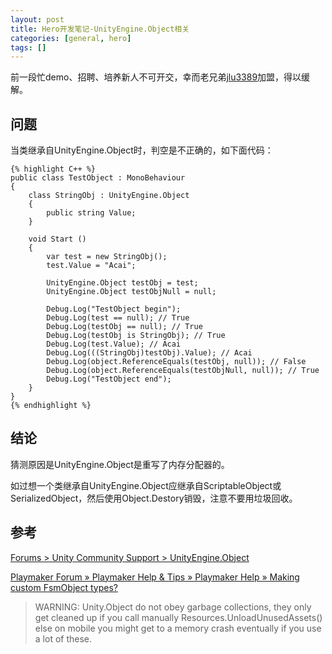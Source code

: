 ```yaml
---
layout: post
title: Hero开发笔记-UnityEngine.Object相关
categories: [general, hero]
tags: []
---
```


前一段忙demo、招聘、培养新人不可开交，幸而老兄弟[jlu3389](https://github.com/jlu3389)加盟，得以缓解。

## 问题 ##

当类继承自UnityEngine.Object时，判空是不正确的，如下面代码：

	{% highlight C++ %}
	public class TestObject : MonoBehaviour 
	{
	    class StringObj : UnityEngine.Object
	    {
	        public string Value;
	    }
	
		void Start ()
	    {
	        var test = new StringObj();
	        test.Value = "Acai";
	
	        UnityEngine.Object testObj = test;
	        UnityEngine.Object testObjNull = null;
	
	        Debug.Log("TestObject begin");
	        Debug.Log(test == null); // True
	        Debug.Log(testObj == null); // True
	        Debug.Log(testObj is StringObj); // True
	        Debug.Log(test.Value); // Acai
	        Debug.Log(((StringObj)testObj).Value); // Acai
	        Debug.Log(object.ReferenceEquals(testObj, null)); // False
	        Debug.Log(object.ReferenceEquals(testObjNull, null)); // True
	        Debug.Log("TestObject end");
		}
	}
	{% endhighlight %}

## 结论 ##
猜测原因是UnityEngine.Object是重写了内存分配器的。

如过想一个类继承自UnityEngine.Object应继承自ScriptableObject或SerializedObject，然后使用Object.Destory销毁，注意不要用垃圾回收。

## 参考 ##

[Forums > Unity Community Support > UnityEngine.Object](http://forum.unity3d.com/threads/unityengine-object.71205/)


[Playmaker Forum » Playmaker Help & Tips » Playmaker Help » Making custom FsmObject types?](http://hutonggames.com/playmakerforum/index.php?topic=3518.msg16185#msg16185)
> WARNING: Unity.Object do not obey garbage collections, they only get cleaned up if you call manually Resources.UnloadUnusedAssets() else on mobile you might get to a memory crash eventually if you use a lot of these.
